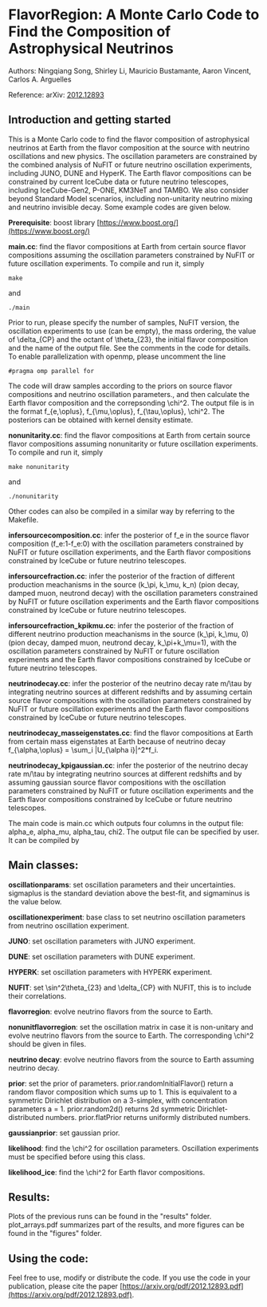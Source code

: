 # FlavorRegion: A Monte Carlo Code to Find the Composition of Astrophysical Neutrinos

Authors: Ningqiang Song, Shirley Li, Mauricio Bustamante, Aaron Vincent, Carlos A. Arguelles

Reference: arXiv: [2012.12893](https://arxiv.org/pdf/2012.12893.pdf)

## Introduction and getting started

This is a Monte Carlo code to find the flavor composition of astrophysical neutrinos at Earth from the flavor composition at the source with neutrino oscillations and new physics. The oscillation parameters are constrained by the combined analysis of NuFIT or future neutrino oscillation experiments, including JUNO, DUNE and HyperK. The Earth flavor compositions can be constrained by current IceCube data or future neutrino telescopes, including IceCube-Gen2, P-ONE, KM3NeT and TAMBO. We also consider beyond Standard Model scenarios, including non-unitarity neutrino mixing and neutrino invisible decay. Some example codes are given below.

**Prerequisite**:  boost library [https://www.boost.org/](https://www.boost.org/)

**main.cc**: find the flavor compositions at Earth from certain source flavor compositions assuming the oscillation parameters constrained by NuFIT or future oscillation experiments. To compile and run it, simply 
```
make
```
and
```
./main
```
Prior to run, please specify the number of samples, NuFIT version, the oscillation experiments to use (can be empty), the mass ordering, the value of \delta_{CP} and the octant of \theta_{23}, the initial flavor composition and the name of the output file. See the comments in the code for details. To enable parallelization with openmp, please uncomment the line
```
#pragma omp parallel for 
```
The code will draw samples according to the priors on source flavor compositions and neutrino oscillation parameters., and then calculate the Earth flavor composition and the correpsonding \chi^2. The output file is in the format 
f_{e,\oplus}, f_{\mu,\oplus}, f_{\tau,\oplus}, \chi^2. The posteriors can be obtained with kernel density estimate.

**nonunitarity.cc**: find the flavor compositions at Earth from certain source flavor compositions assuming nonunitarity  or future oscillation experiments. To compile and run it, simply
```
make nonunitarity
```
and
```
./nonunitarity
```
Other codes can also be compiled in a similar way by referring to the Makefile.

**infersourcecomposition.cc**: infer the posterior of f_e in the source flavor composition (f_e:1-f_e:0) with the oscillation parameters constrained by NuFIT or future oscillation experiments, and the Earth flavor compositions constrained by IceCube or future neutrino telescopes.

**infersourcefraction.cc**: infer the posterior of the fraction of different production meachanisms in the source (k_\pi, k_\mu, k_n) (pion decay, damped muon, neutrond decay) with the oscillation parameters constrained by NuFIT or future oscillation experiments and the Earth flavor compositions constrained by IceCube or future neutrino telescopes.

**infersourcefraction_kpikmu.cc**: infer the posterior of the fraction of different neutrino production meachanisms in the source (k_\pi, k_\mu, 0) (pion decay, damped muon, neutrond decay, k_\pi+k_\mu=1), with the oscillation parameters constrained by NuFIT or future oscillation experiments and the Earth flavor compositions constrained by IceCube or future neutrino telescopes.

**neutrinodecay.cc**: infer the posterior of the neutrino decay rate m/\tau by integrating neutrino sources at different redshifts and by assuming certain source flavor compositions with the oscillation parameters constrained by NuFIT or future oscillation experiments and the Earth flavor compositions constrained by IceCube or future neutrino telescopes.

**neutrinodecay_masseigenstates.cc**: find the flavor compositions at Earth from certain mass eigenstates at Earth because of neutrino decay f_{\alpha,\oplus} = \sum_i |U_{\alpha i}|^2*f_i.

**neutrinodecay_kpigaussian.cc**: infer the posterior of the neutrino decay rate m/\tau by integrating neutrino sources at different redshifts and by assuming gaussian source flavor compositions with the oscillation parameters constrained by NuFIT or future oscillation experiments and the Earth flavor compositions constrained by IceCube or future neutrino telescopes.

The main code is main.cc which outputs four columns in the output file: alpha_e, alpha_mu, alpha_tau, chi2. The output file can be specified by user. It can be compiled by

## Main classes:

**oscillationparams**:  set oscillation parameters and their uncertainties. sigmaplus is the standard deviation above the best-fit, and sigmaminus is the value below.

**oscillationexperiment**: base class to set neutrino oscillation parameters from neutrino oscillation experiment.

**JUNO**: set oscillation parameters with JUNO experiment.

**DUNE**: set oscillation parameters with DUNE experiment.

**HYPERK**: set oscillation parameters with HYPERK experiment.

**NUFIT**: set \sin^2\theta_{23} and \delta_{CP} with NUFIT, this is to include their correlations.

**flavorregion**: evolve neutrino flavors from the source to Earth.

**nonunitflavorregion**: set the oscillation matrix in case it is non-unitary and evolve neutrino flavors from the source to Earth. The corresponding \chi^2 should be given in files.

**neutrino decay**: evolve neutrino flavors from the source to Earth assuming neutrino decay.

**prior**: set the prior of parameters. prior.randomInitialFlavor() return a random flavor composition which sums up to 1. This is equivalent to a symmetric Dirichlet distribution on a 3-simplex, with concentration parameters a = 1. prior.random2d() returns 2d symmetric Dirichlet-distributed numbers. prior.flatPrior returns uniformly distributed numbers.

**gaussianprior**: set gaussian prior.

**likelihood**: find the \chi^2 for oscillation parameters. Oscillation experiments must be specified before using this class.

**likelihood_ice**: find the \chi^2 for Earth flavor compositions.


## Results:

Plots of the previous runs can be found in the "results" folder. plot_arrays.pdf summarizes part of the results, and more figures can be found in the "figures" folder.

## Using the code:

Feel free to use, modify or distribute the code. If you use the code in your publication, please cite the paper 
[https://arxiv.org/pdf/2012.12893.pdf](https://arxiv.org/pdf/2012.12893.pdf).


